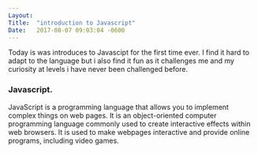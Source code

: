 ```yaml
---
Layout:	
Title:	"introduction to Javascript"
Date:	2017-08-07 09:03:04 -0600
---
```


Today is was introduces to Javascipt for the first time ever.
I find it hard to adapt to the language but i also find it fun as it challenges me and my curiosity at  levels i have never been challenged before.

### Javascript. 
JavaScript is a programming language that allows you to implement complex things on web pages.
It is an object-oriented computer programming language commonly used to create interactive effects within web browsers.
It is used to make webpages interactive and provide online programs, including video games. 


